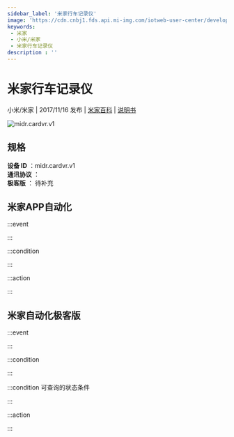 ```yaml
---
sidebar_label: '米家行车记录仪'
image: 'https://cdn.cnbj1.fds.api.mi-img.com/iotweb-user-center/developer_1679047512489ZqdNt6ha.png?GalaxyAccessKeyId=AKVGLQWBOVIRQ3XLEW&Expires=9223372036854775807&Signature=g1uh2bTTkfBhoB7y57oG2hhZgmA='
keywords: 
 - 米家
 - 小米/米家
 - 米家行车记录仪
description : ''
---
```

# 米家行车记录仪

小米/米家 | 2017/11/16 发布 | [米家百科](https://home.mi.com/webapp/content/baike/product/index.html?model=midr.cardvr.v1) | [说明书](https://home.mi.com/views/introduction.html?model=midr.cardvr.v1&region=cn)

![midr.cardvr.v1](https://cdn.cnbj1.fds.api.mi-img.com/iotweb-user-center/developer_1679047512489ZqdNt6ha.png?GalaxyAccessKeyId=AKVGLQWBOVIRQ3XLEW&Expires=9223372036854775807&Signature=g1uh2bTTkfBhoB7y57oG2hhZgmA=)

## 规格  
> 
**设备 ID** ：midr.cardvr.v1  
**通讯协议** ：  
**极客版**  ： 待补充 


## 米家APP自动化  

:::event  

:::

:::condition  

:::

:::action   

:::

## 米家自动化极客版  

:::event  

:::

:::condition  

:::

:::condition 可查询的状态条件  

:::

:::action  

:::

        
